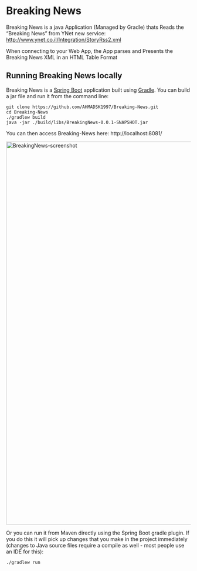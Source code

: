 # Breaking News
Breaking News is a java Application (Managed by Gradle) thats Reads the “Breaking News” from YNet new service:
http://www.ynet.co.il/Integration/StoryRss2.xml

When connecting to your Web App, the App parses and Presents the Breaking
News XML in an HTML Table Format 
## Running Breaking News locally
Breaking News is a [Spring Boot](https://spring.io/guides/gs/spring-boot) application built using [Gradle](https://spring.io/guides/gs/gradle/). You can build a jar file and run it from the command line:


```
git clone https://github.com/AHMADSK1997/Breaking-News.git
cd Breaking-News
./gradlew build
java -jar ./build/libs/BreakingNews-0.0.1-SNAPSHOT.jar
```

You can then access Breaking-News here: http://localhost:8081/

<img width="1042" alt="BreakingNews-screenshot" src="https://imgur.com/2aOq24k.png">

Or you can run it from Maven directly using the Spring Boot gradle plugin. If you do this it will pick up changes that you make in the project immediately (changes to Java source files require a compile as well - most people use an IDE for this):

```
./gradlew run
```
